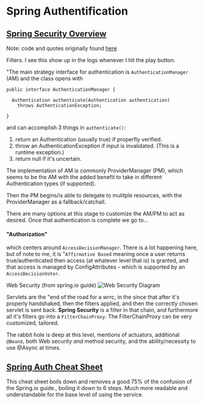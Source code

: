 # Spring Authentification

## [Spring Security Overview](https://spring.io/guides/topicals/spring-security-architecture)
Note: code and quotes originally found [here](https://spring.io/guides/topicals/spring-security-architecture)

Filters. I see this show up in the logs whenever I hit the play button.

"The main strategy interface for authentication is ```AuthenticationManager``` (AM) and the class opens with
```
public interface AuthenticationManager {

  Authentication authenticate(Authentication authentication)
    throws AuthenticationException;

}
```

and can accomplish 3 things in ```authenticate()```:
1. return an Authentication (usually true) if properfly verified.
2. throw an AuthenticationException if input is invalidated. (This is a runtime exception.)
3. return null if it's uncertain.

The implementation of AM is commonly ProviderManager (PM), which seems to be the AM with the added benefit to take in different Authentication types (if supported).

Then the PM begins/is able to delegate to mulitple resources, with the ProviderManager as a fallback/catchall.

There are many options at this stage to customize the AM/PM to act as desired. Once that authentication is complete we go to...
#### "Authorization"

which centers around ```AccessDecisionManager```. There is a lot happening here, but of note to me, it is "```Affirmative Based``` meaning once a user returns true/authenticated then access (at whatever level that is) is granted, and that access is managed by ConfigAttributes - which is supported by an ```AccessDecisionVoter```.

Web Security (from spring.io guide)
![Web Security Diagram](https://github.com/spring-guides/top-spring-security-architecture/raw/master/images/filters.png)

Servlets are the "end of the road for a wrrc, in the since that after it's properly handshaked, then the filters applied, and then the correctly chosen servlet is sent back. __Spring Security__ is a filter in that chain, and furthermore all it's filters go into a ```FilterChainProxy```. The FilterChainProxy can be very customized, tailored.

The rabbit hole is deep at this level, mentions of actuators, additional ```@Bean```s, both Web security _and_ method security, and the ability/necessity to use @Async at times.

## [Spring Auth Cheat Sheet](https://github.com/codefellows/seattle-java-401d2/blob/master/SpringAuthCheatSheet.md)

This cheat sheet boils down and removes a good 75% of the confusion of the Spring.io guide., boiling it down to 6 steps. Much more readable and understandable for the base level of using the service.
